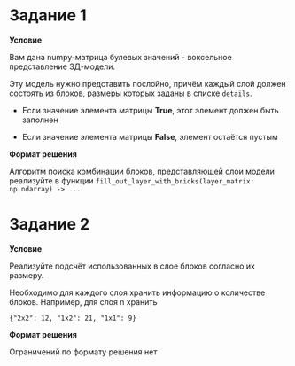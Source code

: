 # Задание 1

**Условие**

  Вам дана numpy-матрица булевых значений - воксельное представление 3Д-модели.
  
  Эту модель нужно представить послойно, причём каждый слой должен состоять из блоков, размеры которых заданы в списке `details`.
  
  - Если значение элемента матрицы **True**, этот элемент должен быть заполнен
  
  - Если значение элемента матрицы **False**, элемент остаётся пустым

**Формат решения**

  Алгоритм поиска комбинации блоков, представляющей слои модели реализуйте в функции `fill_out_layer_with_bricks(layer_matrix: np.ndarray) -> ...`

# Задание 2

**Условие**

  Реализуйте подсчёт использованных в слое блоков согласно их размеру.

  Необходимо для каждого слоя хранить информацию о количестве блоков. Например, для слоя n хранить
  ```
  {"2x2": 12, "1x2": 21, "1x1": 9}
  ```

**Формат решения**

  Ограничений по формату решения нет
  
